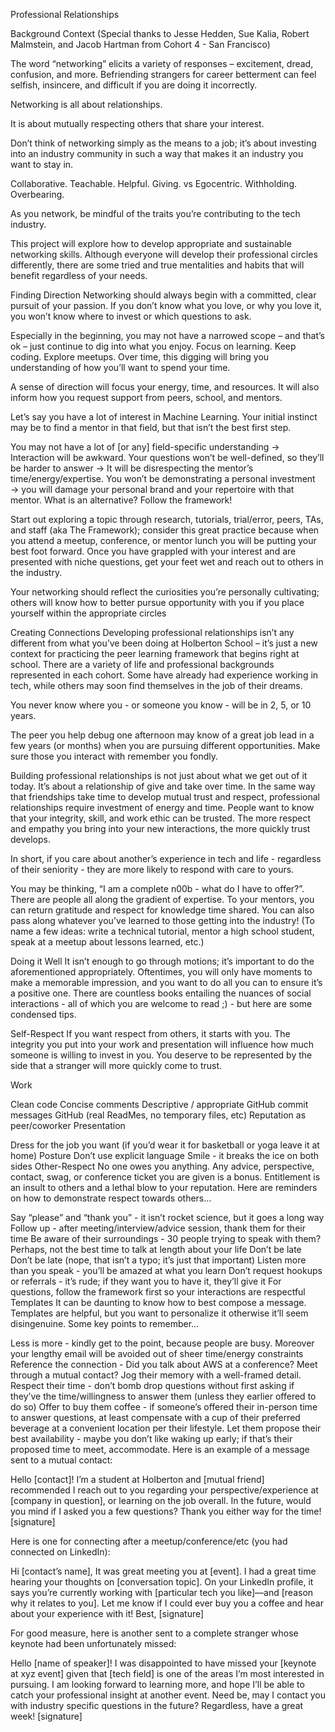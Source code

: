 Professional Relationships

Background Context
(Special thanks to Jesse Hedden, Sue Kalia, Robert Malmstein, and Jacob Hartman from Cohort 4 - San Francisco)

The word “networking” elicits a variety of responses – excitement, dread, confusion, and more. Befriending strangers for career betterment can feel selfish, insincere, and difficult if you are doing it incorrectly.

Networking is all about relationships.

It is about mutually respecting others that share your interest.

Don’t think of networking simply as the means to a job; it’s about investing into an industry community in such a way that makes it an industry you want to stay in.

Collaborative. Teachable. Helpful. Giving. vs Egocentric. Withholding. Overbearing.

As you network, be mindful of the traits you’re contributing to the tech industry.

This project will explore how to develop appropriate and sustainable networking skills. Although everyone will develop their professional circles differently, there are some tried and true mentalities and habits that will benefit regardless of your needs.

Finding Direction
Networking should always begin with a committed, clear pursuit of your passion. If you don’t know what you love, or why you love it, you won’t know where to invest or which questions to ask.

Especially in the beginning, you may not have a narrowed scope – and that’s ok – just continue to dig into what you enjoy. Focus on learning. Keep coding. Explore meetups. Over time, this digging will bring you understanding of how you’ll want to spend your time.

A sense of direction will focus your energy, time, and resources. It will also inform how you request support from peers, school, and mentors.

Let’s say you have a lot of interest in Machine Learning. Your initial instinct may be to find a mentor in that field, but that isn’t the best first step.

You may not have a lot of [or any] field-specific understanding → Interaction will be awkward.
Your questions won’t be well-defined, so they’ll be harder to answer → It will be disrespecting the mentor’s time/energy/expertise.
You won’t be demonstrating a personal investment → you will damage your personal brand and your repertoire with that mentor.
What is an alternative? Follow the framework!

Start out exploring a topic through research, tutorials, trial/error, peers, TAs, and staff (aka The Framework); consider this great practice because when you attend a meetup, conference, or mentor lunch you will be putting your best foot forward. Once you have grappled with your interest and are presented with niche questions, get your feet wet and reach out to others in the industry.

Your networking should reflect the curiosities you’re personally cultivating; others will know how to better pursue opportunity with you if you place yourself within the appropriate circles

Creating Connections
Developing professional relationships isn’t any different from what you’ve been doing at Holberton School – it’s just a new context for practicing the peer learning framework that begins right at school. There are a variety of life and professional backgrounds represented in each cohort. Some have already had experience working in tech, while others may soon find themselves in the job of their dreams.

You never know where you - or someone you know - will be in 2, 5, or 10 years.

The peer you help debug one afternoon may know of a great job lead in a few years (or months) when you are pursuing different opportunities. Make sure those you interact with remember you fondly.

Building professional relationships is not just about what we get out of it today. It’s about a relationship of give and take over time. In the same way that friendships take time to develop mutual trust and respect, professional relationships require investment of energy and time. People want to know that your integrity, skill, and work ethic can be trusted. The more respect and empathy you bring into your new interactions, the more quickly trust develops.

In short, if you care about another’s experience in tech and life - regardless of their seniority - they are more likely to respond with care to yours.

You may be thinking, “I am a complete n00b - what do I have to offer?”. There are people all along the gradient of expertise. To your mentors, you can return gratitude and respect for knowledge time shared. You can also pass along whatever you’ve learned to those getting into the industry! (To name a few ideas: write a technical tutorial, mentor a high school student, speak at a meetup about lessons learned, etc.)

Doing it Well
It isn’t enough to go through motions; it’s important to do the aforementioned appropriately. Oftentimes, you will only have moments to make a memorable impression, and you want to do all you can to ensure it’s a positive one. There are countless books entailing the nuances of social interactions - all of which you are welcome to read ;) - but here are some condensed tips.

Self-Respect
If you want respect from others, it starts with you. The integrity you put into your work and presentation will influence how much someone is willing to invest in you. You deserve to be represented by the side that a stranger will more quickly come to trust.

Work

Clean code
Concise comments
Descriptive / appropriate GitHub commit messages
GitHub (real ReadMes, no temporary files, etc)
Reputation as peer/coworker
Presentation

Dress for the job you want (if you’d wear it for basketball or yoga leave it at home)
Posture
Don’t use explicit language
Smile - it breaks the ice on both sides
Other-Respect
No one owes you anything. Any advice, perspective, contact, swag, or conference ticket you are given is a bonus. Entitlement is an insult to others and a lethal blow to your reputation. Here are reminders on how to demonstrate respect towards others…

Say “please” and “thank you” - it isn’t rocket science, but it goes a long way
Follow up - after meeting/interview/advice session, thank them for their time
Be aware of their surroundings - 30 people trying to speak with them? Perhaps, not the best time to talk at length about your life
Don’t be late
Don’t be late (nope, that isn’t a typo; it’s just that important)
Listen more than you speak - you’ll be amazed at what you learn
Don’t request hookups or referrals - it’s rude; if they want you to have it, they’ll give it
For questions, follow the framework first so your interactions are respectful
Templates
It can be daunting to know how to best compose a message. Templates are helpful, but you want to personalize it otherwise it’ll seem disingenuine. Some key points to remember…

Less is more - kindly get to the point, because people are busy. Moreover your lengthy email will be avoided out of sheer time/energy constraints
Reference the connection - Did you talk about AWS at a conference? Meet through a mutual contact? Jog their memory with a well-framed detail.
Respect their time - don’t bomb drop questions without first asking if they’ve the time/willingness to answer them (unless they earlier offered to do so)
Offer to buy them coffee - if someone’s offered their in-person time to answer questions, at least compensate with a cup of their preferred beverage at a convenient location per their lifestyle.
Let them propose their best availability - maybe you don’t like waking up early; if that’s their proposed time to meet, accommodate.
Here is an example of a message sent to a mutual contact:

Hello [contact]! I’m a student at Holberton and [mutual friend] recommended I reach out to you regarding your perspective/experience at [company in question], or learning on the job overall. In the future, would you mind if I asked you a few questions? Thank you either way for the time! [signature]

Here is one for connecting after a meetup/conference/etc (you had connected on LinkedIn):

Hi [contact’s name], It was great meeting you at [event]. I had a great time hearing your thoughts on [conversation topic]. On your LinkedIn profile, it says you’re currently working with [particular tech you like]—and [reason why it relates to you]. Let me know if I could ever buy you a coffee and hear about your experience with it! Best, [signature]

For good measure, here is another sent to a complete stranger whose keynote had been unfortunately missed:

Hello [name of speaker]! I was disappointed to have missed your [keynote at xyz event] given that [tech field] is one of the areas I’m most interested in pursuing. I am looking forward to learning more, and hope I’ll be able to catch your professional insight at another event. Need be, may I contact you with industry specific questions in the future? Regardless, have a great week! [signature]


